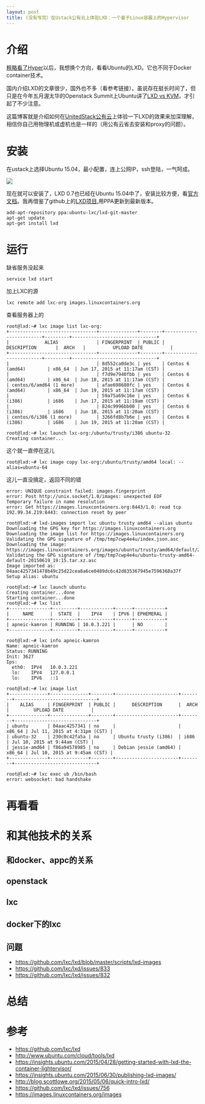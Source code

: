 ```yaml
---
layout: post
title: (没有写完）在Ustack公有云上体验LXD：一个基于Linux容器上的Hypervisor
---
```

# 介绍 #

[粗略看了Hyper](http://www.larrycaiyu.com/2015/07/09/experience-hyper-in-ustack.html)以后，我想换个方向，看看Ubuntu的LXD。它也不同于Docker container技术。

国内介绍LXD的文章很少，国外也不多（看参考链接）。虽说存在挺长时间了，但只是在今年五月渥太华的Openstack Summit上Ubuntu讲了[LXD vs KVM](https://www.openstack.org/summit/vancouver-2015/summit-videos/presentation/lxd-vs-kvm)，才引起了不少注意。

这篇博客就是介绍如何在[UnitedStack公有云][ustack]上体验一下LXD的效果来加深理解，相信你自己用物理机或虚机也是一样的（用公有云省去安装和proxy的问题）。

# 安装 #

在ustack上选择Ubuntu 15.04，最小配置，连上公网IP，ssh登陆，一气呵成。

![](http://www.larrycaiyu.com/images/hyper-1.png)

现在就可以安装了，LXD 0.7也已经在Ubuntu 15.04中了，安装比较方便，看[官方文档](https://insights.ubuntu.com/2015/04/28/getting-started-with-lxd-the-container-lightervisor/)。我再借鉴了github上的[LXD项目](https://github.com/lxc/lxd),用PPA更新到最新版本。

	add-apt-repository ppa:ubuntu-lxc/lxd-git-master 
	apt-get update
	apt-get install lxd
	
# 运行 #

缺省服务没起来

	service lxd start

加上LXC的源

	lxc remote add lxc-org images.linuxcontainers.org

查看服务器上的

	root@lxd:~# lxc image list lxc-org:
	+--------------------------------+--------------+--------+-------------------------+---------+-------------------------------+
	|             ALIAS              | FINGERPRINT  | PUBLIC |       DESCRIPTION       |  ARCH   |          UPLOAD DATE          |
	+--------------------------------+--------------+--------+-------------------------+---------+-------------------------------+
	|                                | 8d552ca0de3c | yes    | Centos 6 (amd64)        | x86_64  | Jun 17, 2015 at 11:17am (CST) |
	|                                | f7d9e7940fbb | yes    | Centos 6 (amd64)        | x86_64  | Jun 18, 2015 at 11:17am (CST) |
	| centos/6/amd64 (1 more)        | afae698680fc | yes    | Centos 6 (amd64)        | x86_64  | Jun 19, 2015 at 11:17am (CST) |
	|                                | 59a75a69c16e | yes    | Centos 6 (i386)         | i686    | Jun 17, 2015 at 11:19am (CST) |
	|                                | 824c9996bb00 | yes    | Centos 6 (i386)         | i686    | Jun 18, 2015 at 11:20am (CST) |
	| centos/6/i386 (1 more)         | 3266fd8b7b6e | yes    | Centos 6 (i386)         | i686    | Jun 19, 2015 at 11:20am (CST) |
	
	root@lxd:~# lxc launch lxc-org:/ubuntu/trusty/i386 ubuntu-32
	Creating container...

这个就一直停在这儿

	root@lxd:~# lxc image copy lxc-org:/ubuntu/trusty/amd64 local: --alias=ubuntu-64

这儿一直没搞定，返回不同的错

	error: UNIQUE constraint failed: images.fingerprint
	error: Post http://unix.socket/1.0/images: unexpected EOF
	Temporary failure in name resolution
	error: Get https://images.linuxcontainers.org:8443/1.0: read tcp 192.99.34.219:8443: connection reset by peer

	root@lxd:~# lxd-images import lxc ubuntu trusty amd64 --alias ubuntu
	Downloading the GPG key for https://images.linuxcontainers.org
	Downloading the image list for https://images.linuxcontainers.org
	Validating the GPG signature of /tmp/tmp7cwp4e4u/index.json.asc
	Downloading the image: https://images.linuxcontainers.org/images/ubuntu/trusty/amd64/default/20150619_19:15/lxd.tar.xz
	Validating the GPG signature of /tmp/tmp7cwp4e4u/ubuntu-trusty-amd64-default-20150619_19:15.tar.xz.asc
	Image imported as: 04aac4257341478b49c25d22cea8a6ce0489dc6c42d835367945e7596368a37f
	Setup alias: ubuntu
		
	root@lxd:~# lxc launch ubuntu
	Creating container...done
	Starting container...done
	root@lxd:~# lxc list
	+---------------+---------+------------+------+-----------+
	|     NAME      |  STATE  |    IPV4    | IPV6 | EPHEMERAL |
	+---------------+---------+------------+------+-----------+
	| apneic-kamron | RUNNING | 10.0.3.221 |      | NO        |
	+---------------+---------+------------+------+-----------+
	
	root@lxd:~# lxc info apneic-kamron
	Name: apneic-kamron
	Status: RUNNING
	Init: 3627
	Ips:
	  eth0:  IPV4   10.0.3.221
	  lo:    IPV4   127.0.0.1
	  lo:    IPV6   ::1

	root@lxd:~# lxc image list
	+--------------+--------------+--------+-----------------------+--------+------------------------------+
	|    ALIAS     | FINGERPRINT  | PUBLIC |      DESCRIPTION      |  ARCH  |         UPLOAD DATE          |
	+--------------+--------------+--------+-----------------------+--------+------------------------------+
	| ubuntu       | 04aac4257341 | no     |                       | x86_64 | Jul 11, 2015 at 4:31pm (CST) |
	| ubuntu-32    | 230c0c42fa5a | no     | Ubuntu trusty (i386)  | i686   | Jul 10, 2015 at 9:44am (CST) |
	| jessie-amd64 | f86a94578985 | no     | Debian jessie (amd64) | x86_64 | Jul 10, 2015 at 9:45am (CST) |
	+--------------+--------------+--------+-----------------------+--------+------------------------------+
	
	root@lxd:~# lxc exec ub /bin/bash
	error: websocket: bad handshake

# 再看看 #

# 和其他技术的关系 # 
## 和docker、appc的关系 ##
## openstack ##
## lxc ##
## docker下的lxc ##

## 问题 ##
* https://github.com/lxc/lxd/blob/master/scripts/lxd-images 
* https://github.com/lxc/lxd/issues/833
* https://github.com/lxc/lxd/issues/832
# 总结 #


# 参考 #

* https://github.com/lxc/lxd
* http://www.ubuntu.com/cloud/tools/lxd
* https://insights.ubuntu.com/2015/04/28/getting-started-with-lxd-the-container-lightervisor/
* https://insights.ubuntu.com/2015/06/30/publishing-lxd-images/
* http://blog.scottlowe.org/2015/05/06/quick-intro-lxd/
* https://github.com/lxc/lxd/issues/756
* https://images.linuxcontainers.org/images

[ustack]: https://www.ustack.com